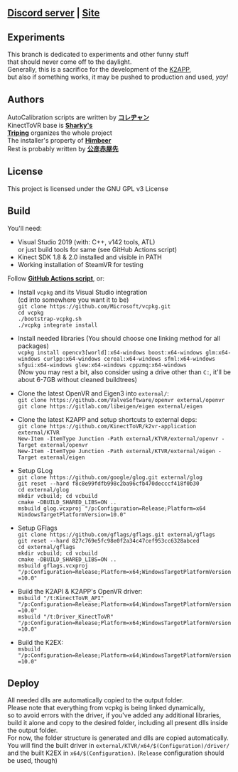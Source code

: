 ## <ins>__[Discord server](https://discord.gg/YBQCRDG)__</ins> | <ins>__[Site](https://k2vr.tech/)__</ins>

## Experiments
This branch is dedicated to experiments and other funny stuff<br> 
that should never come off to the daylight.<br>
Generally, this is a sacrifice for the development of the [K2APP](https://github.com/KinectToVR/k2vr-application),<br>
but also if something works, it may be pushed to production and used, *yay!*

## Authors
AutoCalibration scripts are written by **[コレヂャン](https://github.com/korejan)**<br>
KinectToVR base is **[Sharky's](https://github.com/sharkyh20/)**<br>
**[Triping](https://github.com/TripingPC)** organizes the whole project<br>
The installer's property of **[Himbeer](https://github.com/HimbeersaftLP)**<br>
Rest is probably written by **[公彦赤屋先](https://github.com/KimihikoAkayasaki)**<br>

## License
This project is licensed under the GNU GPL v3 License 

## Build
You'll need:
 - Visual Studio 2019 (with: C++, v142 tools, ATL)<br>or just build tools for same (see GitHub Actions script)
 - Kinect SDK 1.8 & 2.0 installed and visible in PATH
 - Working installation of SteamVR for testing

Follow **[GitHub Actions script](https://github.com/KinectToVR/KinectToVR/blob/experiments/.github/workflows/main.yml)**, or:<br>

- Install ```vcpkg``` and its Visual Studio integration<br>
   (cd into somewhere you want it to be)<br>
   ```git clone https://github.com/Microsoft/vcpkg.git```<br>
   ```cd vcpkg```<br>
   ```./bootstrap-vcpkg.sh```<br>
   ```./vcpkg integrate install```

- Install needed libraries (You should choose one linking method for all packages)<br>
   ```vcpkg install opencv3[world]:x64-windows boost:x64-windows glm:x64-windows curlpp:x64-windows cereal:x64-windows sfml:x64-windows sfgui:x64-windows glew:x64-windows cppzmq:x64-windows```<br>
   (Now you may rest a bit, also consider using a drive other than ```C:```, it'll be about 6-7GB without cleaned buildtrees)

- Clone the latest OpenVR and Eigen3 into ```external/```:<br>
   ```git clone https://github.com/ValveSoftware/openvr external/openvr```<br>
   ```git clone https://gitlab.com/libeigen/eigen external/eigen```

- Clone the latest K2APP and setup shortcuts to external deps:<br>
   ```git clone https://github.com/KinectToVR/k2vr-application external/KTVR```<br>
   ```New-Item -ItemType Junction -Path external/KTVR/external/openvr -Target external/openvr```<br>
   ```New-Item -ItemType Junction -Path external/KTVR/external/eigen -Target external/eigen```

- Setup GLog<br>
   ```git clone https://github.com/google/glog.git external/glog```<br>
   ```git reset --hard f8c8e99fdfb998c2ba96cfb470decccf418f0b30```<br>
   ```cd external/glog```<br>
   ```mkdir vcbuild; cd vcbuild```<br>
   ```cmake -DBUILD_SHARED_LIBS=ON ..```<br>
   ```msbuild glog.vcxproj "/p:Configuration=Release;Platform=x64```<br>
   ```WindowsTargetPlatformVersion=10.0"```<br>

- Setup GFlags<br>
   ```git clone https://github.com/gflags/gflags.git external/gflags```<br>
   ```git reset --hard 827c769e5fc98e0f2a34c47cef953cc6328abced```<br>
   ```cd external/gflags```<br>
   ```mkdir vcbuild; cd vcbuild```<br>
   ```cmake -DBUILD_SHARED_LIBS=ON ..```<br>
   ```msbuild gflags.vcxproj "/p:Configuration=Release;Platform=x64;WindowsTargetPlatformVersion=10.0"```<br>

- Build the K2API & K2APP's OpenVR driver:<br>
   ```msbuild "/t:KinectToVR_API" "/p:Configuration=Release;Platform=x64;WindowsTargetPlatformVersion=10.0"```<br>
   ```msbuild "/t:Driver_KinectToVR" "/p:Configuration=Release;Platform=x64;WindowsTargetPlatformVersion=10.0"```

- Build the K2EX:<br>
   ```msbuild "/p:Configuration=Release;Platform=x64;WindowsTargetPlatformVersion=10.0"```

## Deploy
All needed dlls are automatically copied to the output folder.<br>
Please note that everything from vcpkg is being linked dynamically,<br>
so to avoid errors with the driver, if you've added any additional libraries,<br>
build it alone and copy to the desired folder, including all present dlls inside the output folder.<br>
For now, the folder structure is generated and dlls are copied automatically.<br>
You will find the built driver in ```external/KTVR/x64/$(Configuration)/driver/``` <br>and the built K2EX in ```x64/$(Configuration)```. (```Release``` configuration should be used, though)
